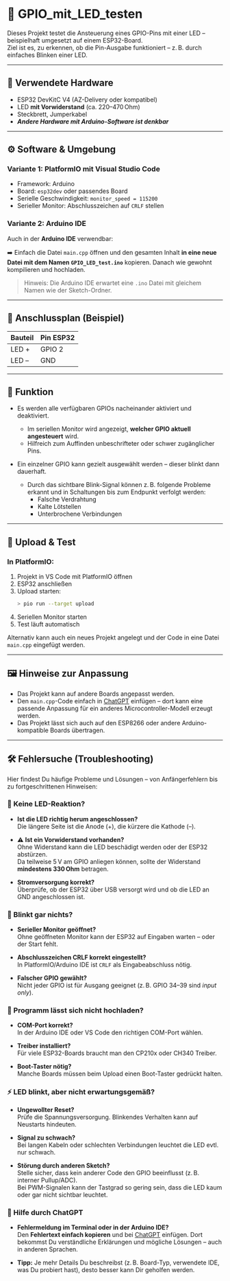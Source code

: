 # 🔌 GPIO_mit_LED_testen

Dieses Projekt testet die Ansteuerung eines GPIO-Pins mit einer LED –  
beispielhaft umgesetzt auf einem ESP32-Board.  
Ziel ist es, zu erkennen, ob die Pin-Ausgabe funktioniert – z. B. durch einfaches Blinken einer LED.

---

## 🧰 Verwendete Hardware

- ESP32 DevKitC V4 (AZ-Delivery oder kompatibel)
- LED **mit Vorwiderstand** (ca. 220–470 Ohm)
- Steckbrett, Jumperkabel
- ***Andere Hardware mit Arduino-Software ist denkbar***

---

## ⚙️ Software & Umgebung

### Variante 1: **PlatformIO mit Visual Studio Code**

- Framework: Arduino
- Board: `esp32dev` oder passendes Board
- Serielle Geschwindigkeit: `monitor_speed = 115200`
- Serieller Monitor: Abschlusszeichen auf `CRLF` stellen

### Variante 2: **Arduino IDE**

Auch in der **Arduino IDE** verwendbar:

➡️ Einfach die Datei `main.cpp` öffnen und den gesamten Inhalt **in eine neue Datei mit dem Namen `GPIO_LED_test.ino`** kopieren. Danach wie gewohnt kompilieren und hochladen.

> Hinweis: Die Arduino IDE erwartet eine `.ino` Datei mit gleichem Namen wie der Sketch-Ordner.

---

## 🔌 Anschlussplan (Beispiel)

| Bauteil | Pin ESP32 |
| ------- | --------- |
| LED +   | GPIO 2    |
| LED –   | GND       |

---

## 🧪 Funktion

- Es werden alle verfügbaren GPIOs nacheinander aktiviert und deaktiviert.
  - Im seriellen Monitor wird angezeigt, **welcher GPIO aktuell angesteuert** wird.
  - Hilfreich zum Auffinden unbeschrifteter oder schwer zugänglicher Pins.

- Ein einzelner GPIO kann gezielt ausgewählt werden – dieser blinkt dann dauerhaft.
  - Durch das sichtbare Blink-Signal können z. B. folgende Probleme erkannt und in Schaltungen bis zum Endpunkt verfolgt werden:
    - Falsche Verdrahtung
    - Kalte Lötstellen
    - Unterbrochene Verbindungen

---

## 🚀 Upload & Test

### In PlatformIO:

1. Projekt in VS Code mit PlatformIO öffnen
2. ESP32 anschließen
3. Upload starten:
   ```bash
   > pio run --target upload
   ```
4. Seriellen Monitor starten
5. Test läuft automatisch

Alternativ kann auch ein neues Projekt angelegt und der Code in eine Datei `main.cpp` eingefügt werden.

---

## 🖼️ Hinweise zur Anpassung

- Das Projekt kann auf andere Boards angepasst werden.
- Den `main.cpp`-Code einfach in [ChatGPT](https://chat.openai.com) einfügen – dort kann eine passende Anpassung für ein anderes Microcontroller-Modell erzeugt werden.
- Das Projekt lässt sich auch auf den ESP8266 oder andere Arduino-kompatible Boards übertragen.

---

## 🛠️ Fehlersuche (Troubleshooting)

Hier findest Du häufige Probleme und Lösungen – von Anfängerfehlern bis zu fortgeschrittenen Hinweisen:

### 🔋 Keine LED-Reaktion?

- **Ist die LED richtig herum angeschlossen?**  
  Die längere Seite ist die Anode (+), die kürzere die Kathode (–).

- ⚠️ **Ist ein Vorwiderstand vorhanden?**  
  Ohne Widerstand kann die LED beschädigt werden oder der ESP32 abstürzen.  
  Da teilweise 5 V am GPIO anliegen können, sollte der Widerstand **mindestens 330 Ohm** betragen.

- **Stromversorgung korrekt?**  
  Überprüfe, ob der ESP32 über USB versorgt wird und ob die LED an GND angeschlossen ist.

### 🧪 Blinkt gar nichts?

- **Serieller Monitor geöffnet?**  
  Ohne geöffneten Monitor kann der ESP32 auf Eingaben warten – oder der Start fehlt.

- **Abschlusszeichen CRLF korrekt eingestellt?**  
  In PlatformIO/Arduino IDE ist `CRLF` als Eingabeabschluss nötig.

- **Falscher GPIO gewählt?**  
  Nicht jeder GPIO ist für Ausgang geeignet (z. B. GPIO 34–39 sind *input only*).

### 🧰 Programm lässt sich nicht hochladen?

- **COM-Port korrekt?**  
  In der Arduino IDE oder VS Code den richtigen COM-Port wählen.

- **Treiber installiert?**  
  Für viele ESP32-Boards braucht man den CP210x oder CH340 Treiber.

- **Boot-Taster nötig?**  
  Manche Boards müssen beim Upload einen Boot-Taster gedrückt halten.

### ⚡ LED blinkt, aber nicht erwartungsgemäß?

- **Ungewollter Reset?**  
  Prüfe die Spannungsversorgung. Blinkendes Verhalten kann auf Neustarts hindeuten.

- **Signal zu schwach?**  
  Bei langen Kabeln oder schlechten Verbindungen leuchtet die LED evtl. nur schwach.

- **Störung durch anderen Sketch?**  
  Stelle sicher, dass kein anderer Code den GPIO beeinflusst (z. B. interner Pullup/ADC).  
  Bei PWM-Signalen kann der Tastgrad so gering sein, dass die LED kaum oder gar nicht sichtbar leuchtet.

### 🤖 Hilfe durch ChatGPT

- **Fehlermeldung im Terminal oder in der Arduino IDE?**  
  Den **Fehlertext einfach kopieren** und bei [ChatGPT](https://chat.openai.com) einfügen. Dort bekommst Du verständliche Erklärungen und mögliche Lösungen – auch in anderen Sprachen.

- **Tipp:** Je mehr Details Du beschreibst (z. B. Board-Typ, verwendete IDE, was Du probiert hast), desto besser kann Dir geholfen werden.

